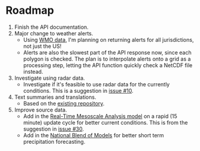 # Roadmap
1. Finish the API documentation.
2. Major change to weather alerts.
    * Using [WMO data](https://severeweather.wmo.int/v2/), I'm planning on returning alerts for all jurisdictions, not just the US! 
	* Alerts are also the slowest part of the API response now, since each polygon is checked. The plan is to interpolate alerts onto a grid as a processing step, letting the API function quickly check a NetCDF file instead.
3. Investigate using radar data.
    *  Investigate if it's feasible to use radar data for the currently conditions. This is a suggestion in [issue #10](https://github.com/alexander0042/pirateweather/issues/10).
4. Text summaries and translations.	
	* Based on the [existing repository](https://github.com/alexander0042/translations).
5. Improve source data.
	* Add in the [Real-Time Mesoscale Analysis model](https://www.nco.ncep.noaa.gov/pmb/products/rtma/) on a rapid (15 minute) update cycle for better current conditions. This is from the suggestion in [issue #30](https://github.com/alexander0042/pirate-weather-ha/issues/30).
	* Add in the [National Blend of Models](https://blend.mdl.nws.noaa.gov/) for better short term precipitation forecasting. 
